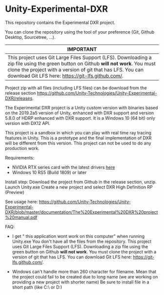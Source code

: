 # Unity-Experimental-DXR

This repository contains the Experimental DXR project.

You can clone the repository using the tool of your preference (Git, Github Desktop, Sourcetree, ...). 

  | IMPORTANT                                                    |
  | ------------------------------------------------------------ |
  | This project uses Git Large Files Support (LFS). Downloading a zip file using the green button on Github **will not work**. You must clone the project with a version of git that has LFS. You can download Git LFS here: <https://git-lfs.github.com/>. |

Project zip with all files (including LFS files) can be download from the release section https://github.com/Unity-Technologies/Unity-Experimental-DXR/releases.

The Experimental DXR project is a Unity custom version with binaries based on the 2019.2a5 version of Unity, enhanced with DXR support and version 5.8.0 of HDRP enhanced with DXR support. It is a Windows 10 (64 bit) only version with DX12 API.

This project is a sandbox in which you can  play with real time ray tracing features in Unity. This is a prototype and the final implementation of DXR will be different from this version. This project can not be used to do any production work.

Requirements:
- NVIDIA RTX series card with the latest drivers [here](https://www.nvidia.com/Download/index.aspx?lang=com)
- Windows 10 RS5 (Build 1809) or later


Install step:
Download the project from Github in the release section, unzip.
Launch Unity.exe
Create a new project and select DXR High Definition RP (Preview)

See usage here: https://github.com/Unity-Technologies/Unity-Experimental-DXR/blob/master/documentation/The%20Experimental%20DXR%20project%20manual.pdf

FAQ:
- I get " this application wont work on this computer" when running Unity.exe
You don't have all the files from the repository. This project uses Git Large Files Support (LFS). Downloading a zip file using the green button on Github **will not work**. You must clone the project with a version of git that has LFS. You can download Git LFS here: <https://git-lfs.github.com/>. 

- Windows can't handle more than 260 character for filename. Mean that the project could fail to be created due to long name (we are working on providing a new project with shorter name) Be sure to install file in a short path (like C:\ or D:\)
